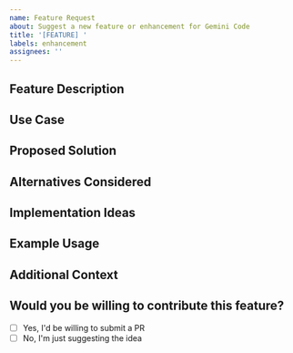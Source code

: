 ```yaml
---
name: Feature Request
about: Suggest a new feature or enhancement for Gemini Code
title: '[FEATURE] '
labels: enhancement
assignees: ''
---
```


## Feature Description
<!-- A clear and concise description of the feature you're proposing -->

## Use Case
<!-- Describe the use case or problem this feature would solve -->

## Proposed Solution
<!-- Describe how you envision this feature working -->

## Alternatives Considered
<!-- Have you considered any alternative solutions or workarounds? -->

## Implementation Ideas
<!-- Optional: If you have ideas about how to implement this feature -->

## Example Usage
<!-- How would users interact with this feature? Provide examples if possible -->

## Additional Context
<!-- Add any other context, screenshots, or examples about the feature request here -->

## Would you be willing to contribute this feature?
<!-- Let us know if you'd be interested in implementing this feature yourself -->
- [ ] Yes, I'd be willing to submit a PR
- [ ] No, I'm just suggesting the idea
